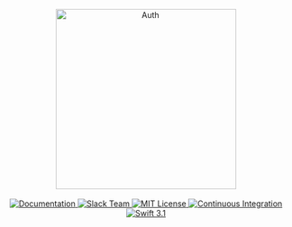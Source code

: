 <p align="center">
    <img src="https://cloud.githubusercontent.com/assets/1342803/24793053/ca0a2b80-1b80-11e7-8466-830c9ded1903.png" width="320" alt="Auth">
    <br>
    <br>
    <a href="http://beta.docs.vapor.codes/auth/package/">
        <img src="http://img.shields.io/badge/read_the-docs-92A8D1.svg" alt="Documentation">
    </a>
    <a href="http://vapor.team">
        <img src="http://vapor.team/badge.svg" alt="Slack Team">
    </a>
    <a href="LICENSE">
        <img src="http://img.shields.io/badge/license-MIT-brightgreen.svg" alt="MIT License">
    </a>
    <a href="https://circleci.com/gh/vapor/auth">
        <img src="https://circleci.com/gh/vapor/auth.svg?style=shield" alt="Continuous Integration">
    </a>
    <a href="https://swift.org">
        <img src="http://img.shields.io/badge/swift-3.1-brightgreen.svg" alt="Swift 3.1">
    </a>
</center>